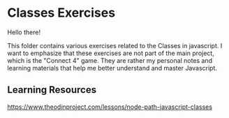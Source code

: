 # Classes Exercises

Hello there!

This folder contains various exercises related to the Classes in javascript. I want to emphasize that these exercises are not part of the main project, which is the "Connect 4" game. They are rather my personal notes and learning materials that help me better understand and master Javascript.

## Learning Resources

https://www.theodinproject.com/lessons/node-path-javascript-classes
